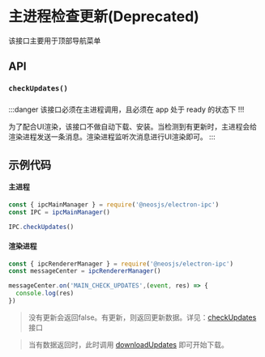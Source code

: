 # 主进程检查更新(Deprecated) <BadgeTip text="弃用" type="danger"></BadgeTip>
该接口主要用于顶部导航菜单

## API
### `checkUpdates()`
### 

:::danger
该接口必须在主进程调用，且必须在 app 处于 ready 的状态下 !!!

为了配合UI渲染，该接口不做自动下载、安装。当检测到有更新时，主进程会给渲染进程发送一条消息。渲染进程监听次消息进行UI渲染即可。
:::

## 示例代码
#### 主进程
```js
const { ipcMainManager } = require('@neosjs/electron-ipc')
const IPC = ipcMainManager()

IPC.checkUpdates()
```

#### 渲染进程
```js
const { ipcRendererManager } = require('@neosjs/electron-ipc')
const messageCenter = ipcRendererManager()

messageCenter.on('MAIN_CHECK_UPDATES',(event, res) => {
  console.log(res)
})
```
> 没有更新会返回false。有更新，则返回更新数据。详见：[checkUpdates](/updater/checkUpdates.html#fan-hui-shu-ju) 接口

> 当有数据返回时，此时调用 [downloadUpdates](/updater/downloadUpdates.html) 即可开始下载。

